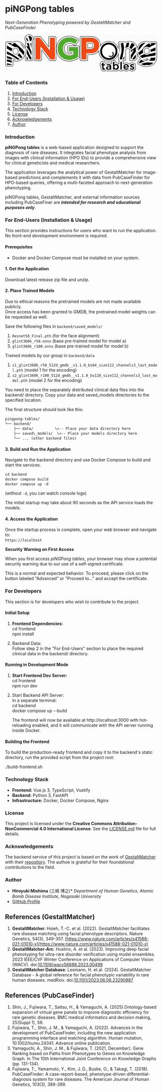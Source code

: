 # **piNGPong tables**

*Next-Generation Phenotyping powered by GestaltMatcher and PubCaseFinder*

![piNGPong table](./assets/piNGPongTables.png)

### **Table of Contents**

1. [Introduction](https://www.google.com/search?q=%23introduction)  
2. [For End-Users (Installation & Usage)](https://www.google.com/search?q=%23for-end-users)  
3. [For Developers](https://www.google.com/search?q=%23for-developers)  
4. [Technology Stack](https://www.google.com/search?q=%23technology-stack)  
5. [License](https://www.google.com/search?q=%23license)  
6. [Acknowledgements](https://www.google.com/search?q=%23acknowledgements)  
7. [Author](https://www.google.com/search?q=%23author)

### **Introduction**

**piNGPong tables** is a web-based application designed to support the diagnosis of rare diseases.
It integrates facial phenotype analysis from images with clinical information (HPO IDs) to provide
a comprehensive view for clinical geneticists and medical researchers.

The application leverages the analytical power of GestaltMatcher for image-based predictions
and complements it with data from PubCaseFinder for HPO-based queries, offering a multi-faceted
approach to next-generation phenotyping.

piNGPong tables, GestaltMatcher, and external information sources including PubCaseFiner are
***intended for research and educational purposes only***.

### **For End-Users (Installation & Usage)**

This section provides instructions for users who want to run the application.
No front-end development environment is required.

#### **Prerequisites**

* Docker and Docker Compose must be installed on your system.

#### **1\. Get the Application**

Download latest release zip file and unzip.

#### **2\. Place Trained Models**

Due to ethical reasons the pretrained models are not made available publicly. \
Once access has been granted to GMDB, the pretrained model weights can be requested as well.

Save the following files in `backend/saved_models/`
1. `Resnet50_Final.pth` (for the face alignment)
2. `glint360k_r50.onnx` (base pre-trained model for model a)
3. `glint360k_r100.onnx` (base pre-trained model for model b)

Trained models by our group in `backend/data`
1. `s1_glint360k_r50_512d_gmdb__v1.1.0_bs64_size112_channels3_last_model.pth` (model 1 for the encoding)
2. `s2_glint360k_r100_512d_gmdb__v1.1.0_bs128_size112_channels3_last_model.pth` (model 2 for the encoding)

You need to place the separately distributed clinical data files into the backend/ directory.
 Copy your data and saved\_models directories to the specified location.

The final structure should look like this:

```
pingpong-tables/  
└── backend/  
    ├── data/          \<-- Place your data directory here  
    ├── saved\_models/  \<-- Place your models directory here  
    └── ... (other backend files)
```

#### **3\. Build and Run the Application**

Navigate to the backend directory and use Docker Compose to build and start the services.

```
cd backend  
docker compose build  
docker compose up -d

```
(without `-d`, you can watch console logs)

The initial startup may take about 90 seconds as the API service loads the models.

#### **4\. Access the Application**

Once the startup process is complete, open your web browser and navigate to:  
`https://localhost`

**Security Warning on First Access**

When you first access *piNGPong tables*, your browser may show a potential security warning due to our use of a self-signed certificate.

This is a normal and expected behavior. To proceed, please click on the button labeled "Advanced" or "Proceed to..." and accept the certificate.

### **For Developers**

This section is for developers who wish to contribute to the project.

#### **Initial Setup**

1. **Frontend Dependencies:**  
   cd frontend  
   npm install

2. Backend Data:  
   Follow step 2 in the "For End-Users" section to place the required clinical data in the backend/ directory.

#### **Running in Development Mode**

1. **Start Frontend Dev Server:**  
   cd frontend  
   npm run dev

2. Start Backend API Server:  
   In a separate terminal:  
   cd backend  
   docker compose up \--build

   The frontend will now be available at http://localhost:3000 with hot-reloading enabled,
   and it will communicate with the API server running inside Docker.

#### **Building the Frontend**

To build the production-ready frontend and copy it to the backend's static directory,
run the provided script from the project root:

./build-frontend.sh

### **Technology Stack**

* **Frontend:** Vue.js 3, TypeScript, Vuetify  
* **Backend:** Python 3, FastAPI  
* **Infrastructure:** Docker, Docker Compose, Nginx

### **License**

This project is licensed under the **Creative Commons Attribution-NonCommercial 4.0 International License**.
See the [LICENSE.md](https://www.google.com/search?q=./LICENSE.md) file for full details.

### **Acknowledgements**

The backend service of this project is based on the work of
[GestaltMatcher](https://www.gestaltmatcher.org/) with their [repository](https://github.com/igsb/GestaltMatcher-Arc/).
The authoe is grateful for their foundational contributions to the field.

### **Author**

* **Hiroyuki Mishima** (三嶋 博之)*
*Department of Human Genetics, Atomic Bomb Disease Institute, Nagasaki University*  
* [GitHub Profile](https://github.com/misshie)

## References (GestaltMatcher)
1. **GestaltMatcher**: Hsieh, T.-C. et al. (2022). GestaltMatcher facilitates rare disease matching using facial phenotype descriptors. Nature Genetics, 54(3), 349-357. [https://www.nature.com/articles/s41588-021-01010-x](https://www.nature.com/articles/s41588-021-01010-x)
2. **GestaltMatcher-Arc**: Hustinx, A. et al. (2023). Improving deep facial phenotyping for ultra-rare disorder verification using model ensembles. 2023 IEEE/CVF Winter Conference on Applications of Computer Vision (WACV). doi:[10.1109/wacv56688.2023.00499](https://openaccess.thecvf.com/content/WACV2023/papers/Hustinx_Improving_Deep_Facial_Phenotyping_for_Ultra-Rare_Disorder_Verification_Using_Model_WACV_2023_paper.pdf)
3. **GestaltMatcher Database**: Lesmann, H. et al. (2024). GestaltMatcher Database - A global reference for facial phenotypic variability in rare human diseases. medRxiv. doi:[10.1101/2023.06.06.23290887](https://www.medrxiv.org/content/10.1101/2023.06.06.23290887v3)

## References (PubCaseFinder)
1. Shin, J., Fujiwara, T., Saitsu, H., & Yamaguchi, A. (2025).Ontology-based expansion of virtual gene panels to improve diagnostic efficiency for rare genetic diseases. BMC medical informatics and decision making, 25(Suppl 1), 59.
2. Fujiwara, T., Shin, J. M., & Yamaguchi, A. (2022). Advances in the development of PubCaseFinder, including the new application programming interface and matching algorithm. Human mutation, 10.1002/humu.24341. Advance online publication.
3. Yamaguchi, A., Shin, J. M., & Fujiwara, T. (2021, December). Gene Ranking based on Paths from Phenotypes to Genes on Knowledge Graph. In The 10th International Joint Conference on Knowledge Graphs (pp. 131-134).
4. Fujiwara, T., Yamamoto, Y., Kim, J. D., Buske, O., & Takagi, T. (2018). PubCaseFinder: A case-report-based, phenotype-driven differential-diagnosis system for rare diseases. The American Journal of Human Genetics, 103(3), 389-399.
